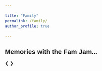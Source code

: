 ```yaml
---

title: "Family"
permalink: /family/
author_profile: true

---
```



<html>
<head>
<meta name="viewport" content="width=device-width, initial-scale=1">
<style>
* {box-sizing: border-box}
body {font-family: Verdana, sans-serif; margin:0}
.mySlides {display: none}
img {vertical-align: middle;}

/* Slideshow container */
.slideshow-container {
  max-width: 500px;
  position: relative;
  margin: auto;
}

/* Next & previous buttons */
.prev, .next {
  cursor: pointer;
  position: absolute;
  top: 50%;
  width: auto;
  padding: 16px;
  margin-top: -22px;
  color: white;
  font-weight: bold;
  font-size: 20px;
  transition: 0.6s ease;
  border-radius: 0 3px 3px 0;
  user-select: none;
}

/* Position the "next button" to the right */
.next {
  right: 0;
  border-radius: 3px 0 0 3px;
}

/* On hover, add a black background color with a little bit see-through */
.prev:hover, .next:hover {
  background-color: rgba(0,0,0,0.8);
}


/* The dots/bullets/indicators */
.dot {
  cursor: pointer;
  height: 10px;
  width: 10px;
  margin: 0 2px;
  background-color: #bbb;
  border-radius: 50%;
  display: inline-block;
  transition: background-color 0.6s ease;
}

.active, .dot:hover {
  background-color: #717171;
}

/* Fading animation */
.fade {
  -webkit-animation-name: fade;
  -webkit-animation-duration: 1.5s;
  animation-name: fade;
  animation-duration: 1.5s;
}

@-webkit-keyframes fade {
  from {opacity: .4} 
  to {opacity: 1}
}

@keyframes fade {
  from {opacity: .4} 
  to {opacity: 1}
}

/* On smaller screens, decrease text size */
@media only screen and (max-width: 300px) {
  .prev, .next,.text {font-size: 11px}
}
</style>
</head>
<body>

<h2>Memories with the Fam Jam...</h2>

<div class="slideshow-container">

<div class="mySlides fade">
  <div class="numbertext"></div>
  <img src="/images/7.JPG" style="width:100%">
  
</div>

<div class="mySlides fade">
  <div class="numbertext"></div>
  <img src="/images/8.JPG" style="width:100%">
  
</div>

<div class="mySlides fade">
  <div class="numbertext"></div>
  <img src="/images/9.JPG" style="width:100%">
 
</div>

<div class="mySlides fade">
  <div class="numbertext"></div>
  <img src="/images/10.JPG" style="width:100%">
 
</div>

<div class="mySlides fade">
  <div class="numbertext"></div>
  <img src="/images/11.JPG" style="width:100%">
 
</div>

<div class="mySlides fade">
  <div class="numbertext"></div>
  <img src="/images/12.JPG" style="width:100%">
 
</div>

<div class="mySlides fade">
  <div class="numbertext"></div>
  <img src="/images/13.JPG" style="width:100%">
 
</div>

<div class="mySlides fade">
  <div class="numbertext"></div>
  <img src="/images/14.JPG" style="width:100%">
 
</div>

<div class="mySlides fade">
  <div class="numbertext"></div>
  <img src="/images/15.JPG" style="width:100%">
 
</div>

<div class="mySlides fade">
  <div class="numbertext"></div>
  <img src="/images/16.JPG" style="width:100%">
 
</div>

<div class="mySlides fade">
  <div class="numbertext"></div>
  <img src="/images/17.JPG" style="width:100%">
 
</div>

<div class="mySlides fade">
  <div class="numbertext"></div>
  <img src="/images/18.JPG" style="width:100%">
 
</div>

<div class="mySlides fade">
  <div class="numbertext"></div>
  <img src="/images/19.JPG" style="width:100%">
 
</div>

<div class="mySlides fade">
  <div class="numbertext"></div>
  <img src="/images/20.JPG" style="width:100%">
 
</div>

<a class="prev" onclick="plusSlides(-1)">&#10094;</a>
<a class="next" onclick="plusSlides(1)">&#10095;</a>

</div>
<br>

<div style="text-align:center">
  <span class="dot" onclick="currentSlide(1)"></span> 
  <span class="dot" onclick="currentSlide(2)"></span> 
  <span class="dot" onclick="currentSlide(3)"></span> 
  <span class="dot" onclick="currentSlide(4)"></span> 
  <span class="dot" onclick="currentSlide(5)"></span> 
  <span class="dot" onclick="currentSlide(6)"></span> 
  <span class="dot" onclick="currentSlide(7)"></span> 
  <span class="dot" onclick="currentSlide(8)"></span> 
  <span class="dot" onclick="currentSlide(9)"></span> 
  <span class="dot" onclick="currentSlide(10)"></span> 
  <span class="dot" onclick="currentSlide(11)"></span> 
  <span class="dot" onclick="currentSlide(12)"></span> 
  <span class="dot" onclick="currentSlide(13)"></span> 
  <span class="dot" onclick="currentSlide(14)"></span> 
</div>

<script>
var slideIndex = 1;
showSlides(slideIndex);

function plusSlides(n) {
  showSlides(slideIndex += n);
}

function currentSlide(n) {
  showSlides(slideIndex = n);
}

function showSlides(n) {
  var i;
  var slides = document.getElementsByClassName("mySlides");
  var dots = document.getElementsByClassName("dot");
  if (n > slides.length) {slideIndex = 1}    
  if (n < 1) {slideIndex = slides.length}
  for (i = 0; i < slides.length; i++) {
      slides[i].style.display = "none";  
  }
  for (i = 0; i < dots.length; i++) {
      dots[i].className = dots[i].className.replace(" active", "");
  }
  slides[slideIndex-1].style.display = "block";  
  dots[slideIndex-1].className += " active";
}
</script>

</body>
</html> 
